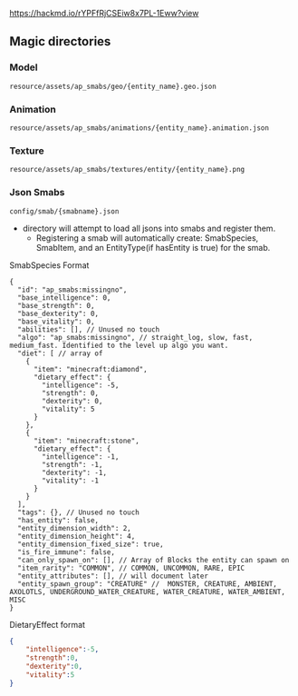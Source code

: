 https://hackmd.io/rYPFfRjCSEiw8x7PL-1Eww?view

## Magic directories
### Model
`resource/assets/ap_smabs/geo/{entity_name}.geo.json`

### Animation
`resource/assets/ap_smabs/animations/{entity_name}.animation.json`

### Texture
`resource/assets/ap_smabs/textures/entity/{entity_name}.png`

### Json Smabs
`config/smab/{smabname}.json`
* directory will attempt to load all jsons into smabs and register them.
  - Registering a smab will automatically create: SmabSpecies, SmabItem, and an EntityType(if hasEntity is true) for the smab.


SmabSpecies Format
```json5
{
  "id": "ap_smabs:missingno",
  "base_intelligence": 0,
  "base_strength": 0,
  "base_dexterity": 0,
  "base_vitality": 0,
  "abilities": [], // Unused no touch
  "algo": "ap_smabs:missingno", // straight_log, slow, fast, medium_fast. Identified to the level up algo you want. 
  "diet": [ // array of 
    {
      "item": "minecraft:diamond",
      "dietary_effect": {
        "intelligence": -5,
        "strength": 0,
        "dexterity": 0,
        "vitality": 5
      }
    },
    {
      "item": "minecraft:stone",
      "dietary_effect": {
        "intelligence": -1,
        "strength": -1,
        "dexterity": -1,
        "vitality": -1
      }
    }
  ],
  "tags": {}, // Unused no touch
  "has_entity": false,
  "entity_dimension_width": 2,
  "entity_dimension_height": 4,
  "entity_dimension_fixed_size": true,
  "is_fire_immune": false,
  "can_only_spawn_on": [], // Array of Blocks the entity can spawn on
  "item_rarity": "COMMON", // COMMON, UNCOMMON, RARE, EPIC
  "entity_attributes": [], // will document later
  "entity_spawn_group": "CREATURE" //  MONSTER, CREATURE, AMBIENT, AXOLOTLS, UNDERGROUND_WATER_CREATURE, WATER_CREATURE, WATER_AMBIENT, MISC
}
```

DietaryEffect format
```json
{
    "intelligence":-5,
    "strength":0,
    "dexterity":0,
    "vitality":5
}
```
